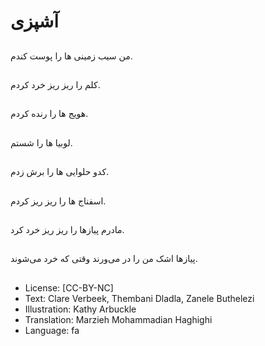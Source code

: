 # آشپزی

##
من سیب زمینی ها را پوست کندم.

##
کلم را ریز ریز خرد کردم.

##
هویج ها را رنده کردم.

##
لوبیا ها را شستم.

##
کدو حلوایی ها را برش زدم.

##
اسفناج ها را ریز ریز کردم.

##
مادرم پیازها را ریز ریز خرد کرد.

##
پیازها اشک من را در می‌ورند وقتی که خرد می‌شوند.

##
* License: [CC-BY-NC]
* Text: Clare Verbeek, Thembani Dladla, Zanele Buthelezi
* Illustration: Kathy Arbuckle
* Translation: Marzieh Mohammadian Haghighi
* Language: fa
